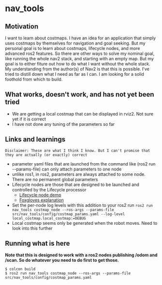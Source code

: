 # nav_tools

## Motivation

I want to learn about costmaps. I have an idea for an application that simply uses costmaps by themselves for navigation and goal seeking. But my personal goal is to learn about costmaps, lifecycle nodes, and more advanced ros2 features. So there are other ways to solve my nominal goal, like running the whole nav2 stack, and starting with an empty map. But my goal is to either fiture out how to do what I want without the whole stack. My understanding from the author(s) of Nav2 is that this is possible. I've tried to distill down what I need as far as I can. I am looking for a solid foothold from which to build. 


## What works, doesn't work, and has not yet been tried

* We are getting a local costmap that can be displayed in rviz2. Not sure yet if it is correct
* I have not done any tuning of the parameters so far

## Links and learnings

    Disclaimer: These are what I think I know. But I can't promise that they are actually (or exactly) correct

* parameter yaml files that are launched from the command like (ros2 run --params-file) can only attach parameters to one node
* unlike ros1, in ros2, parameters are always attached to some node. There are no permanent global parameters
* Lifecycle nodes are those that are designed to be launched and controlled by the Lifecycle processor
    * [Lifecycle node demp](https://github.com/ros2/demos/tree/rolling/lifecycle)
    * [Foxgloves explanation](https://foxglove.dev/blog/how-to-use-ros2-lifecycle-nodes)
* Set the per-node log levels with this addition to your ros2 run
    `ros2 run nav_tools costmap_node --ros-args --params-file src/nav_tools/config/costmap_params.yaml --log-level local_costmap.local_costmap:=DEBUG`
* Local costmap seems only be generated when the robot moves. Need to look into this further




## Running what is here

**Note that this is designed to work with a ros2 nodes publishing /odom and /scan. So do whatever you need to do first to get those.**

```
$ colcon build
$ ros2 run nav_tools costmap_node --ros-args --params-file src/nav_tools/config/costmap_params.yaml 
```
